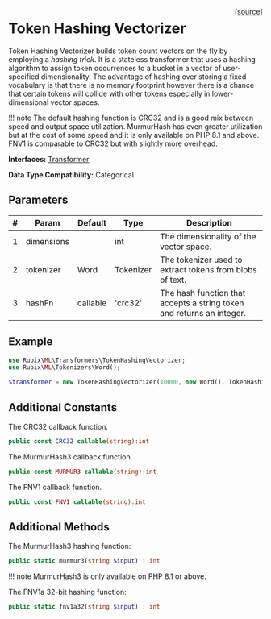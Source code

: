 <span style="float:right;"><a href="https://github.com/RubixML/Extras/blob/master/src/Transformers/TokenHashingVectorizer.php">[source]</a></span>

# Token Hashing Vectorizer
Token Hashing Vectorizer builds token count vectors on the fly by employing a *hashing trick*. It is a stateless transformer that uses a hashing algorithm to assign token occurrences to a bucket in a vector of user-specified dimensionality. The advantage of hashing over storing a fixed vocabulary is that there is no memory footprint however there is a chance that certain tokens will collide with other tokens especially in lower-dimensional vector spaces.

!!! note
    The default hashing function is CRC32 and is a good mix between speed and output space utilization. MurmurHash has even greater utilization but at the cost of some speed and it is only available on PHP 8.1 and above. FNV1 is comparable to CRC32 but with slightly more overhead.

**Interfaces:** [Transformer](api.md#transformer)

**Data Type Compatibility:** Categorical

## Parameters
| # | Param | Default | Type | Description |
|---|---|---|---|---|
| 1 | dimensions | | int | The dimensionality of the vector space. |
| 2 | tokenizer | Word | Tokenizer | The tokenizer used to extract tokens from blobs of text. |
| 3 | hashFn | callable | 'crc32' | The hash function that accepts a string token and returns an integer. |

## Example
```php
use Rubix\ML\Transformers\TokenHashingVectorizer;
use Rubix\ML\Tokenizers\Word();

$transformer = new TokenHashingVectorizer(10000, new Word(), TokenHashingVectorizer::MURMUR3);
```

## Additional Constants
The CRC32 callback function.
```php
public const CRC32 callable(string):int
```

The MurmurHash3 callback function.
```php
public const MURMUR3 callable(string):int
```

The FNV1 callback function.
```php
public const FNV1 callable(string):int
```

## Additional Methods
The MurmurHash3 hashing function:
```php
public static murmur3(string $input) : int
```

!!! note
    MurmurHash3 is only available on PHP 8.1 or above.

The FNV1a 32-bit hashing function:
```php
public static fnv1a32(string $input) : int
```